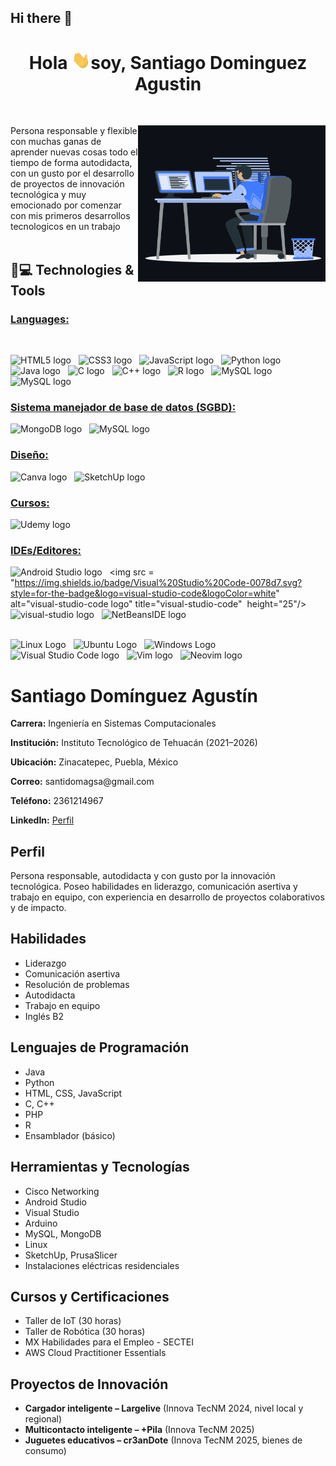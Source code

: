 ## Hi there 👋

<h1 align="center">Hola <img src="https://raw.githubusercontent.com/ABSphreak/ABSphreak/master/gifs/Hi.gif" width="30px">soy, Santiago Dominguez Agustin </h1>

<br/>

<p><img align="right" height="250" width="300" src="https://raw.githubusercontent.com/SubhadeepZilong/SubhadeepZilong/main/icons/animation_500_kxa883sd.gif" alt="SubhadeepZilong" /></p>

Persona responsable y flexible con muchas ganas de aprender nuevas
cosas todo el tiempo de forma autodidacta, con un gusto por el desarrollo
de proyectos de innovación tecnológica y muy emocionado por comenzar con 
mis primeros desarrollos tecnologicos en un trabajo
<br/>
<br/>


## 🚀💻 Technologies & Tools

### <u> Languages: </u>

<br>

<span><img src="https://img.shields.io/badge/HTML5-E34F26?style=for-the-badge&logo=html5&logoColor=white" alt="HTML5 logo" title="HTML5" height="25" /></span>
&nbsp;
<span><img src="https://img.shields.io/badge/CSS3-1572B6?style=for-the-badge&logo=css3&logoColor=white" alt="CSS3 logo" title="CSS3" height="25" /></span>
&nbsp;
<span><img src="https://img.shields.io/badge/JavaScript-323330?style=for-the-badge&logo=javascript&logoColor=F7DF1E" alt="JavaScript logo" title="JavaScript" height="25" /></span>
&nbsp;
<img src = "https://img.shields.io/badge/Python-FFD43B?style=for-the-badge&logo=python&logoColor=blue" alt="Python logo"  title="Python" height="25"/></span>
&nbsp;
<span><img src = "https://img.shields.io/badge/Java-ED8B00?style=for-the-badge&logo=java&logoColor=white" alt="Java logo"  title="Java" height="25"/></span>
&nbsp;
<span><img src = "https://img.shields.io/badge/c-%2300599C.svg?style=for-the-badge&logo=c&logoColor=white" alt="C logo"  title="C" height="25"/></span>
&nbsp;
<span><img src = "https://img.shields.io/badge/c++-%2300599C.svg?style=for-the-badge&logo=c%2B%2B&logoColor=white" alt="C++ logo"  title="C++" height="25"/></span>
&nbsp;
<span><img src = "https://img.shields.io/badge/r-%23276DC3.svg?style=for-the-badge&logo=r&logoColor=white" alt="R logo"  title="R" height="25"/></span>
&nbsp;
<span><img src = "https://img.shields.io/badge/php-%23777BB4.svg?style=for-the-badge&logo=php&logoColor=white" alt="MySQL logo"  title="MySQL" height="25"/></span>
&nbsp;
<span><img src = "https://img.shields.io/badge/Haskell-5e5086?style=for-the-badge&logo=haskell&logoColor=white" alt="MySQL logo"  title="MySQL" height="25"/></span>
&nbsp;
<br>
### <u> Sistema manejador de base de datos (SGBD):</u>
<span><img src = "https://img.shields.io/badge/MongoDB-%234ea94b.svg?style=for-the-badge&logo=mongodb&logoColor=white" alt="MongoDB logo"  title="MongoDB" height="25"/></span>
&nbsp;
<span><img src = "https://img.shields.io/badge/mysql-4479A1.svg?style=for-the-badge&logo=mysql&logoColor=white" alt="MySQL logo"  title="MySQL" height="25"/></span>
&nbsp;
### <u> Diseño:</u>
<span><img src = "https://img.shields.io/badge/Canva-%2300C4CC.svg?style=for-the-badge&logo=Canva&logoColor=white" alt="Canva logo"  title="Canva" height="25"/></span>
&nbsp;
<span><img src = "https://img.shields.io/badge/SketchUp-005F9E?style=for-the-badge&logo=sketchup&logoColor=white" alt="SketchUp logo"  title="SketchUp" height="25"/></span>
&nbsp;
### <u> Cursos:</u>
<span><img src = "https://img.shields.io/badge/Udemy-A435F0?style=for-the-badge&logo=Udemy&logoColor=white" alt="Udemy logo"  title="Udemy" height="25"/></span>
&nbsp;
### <u> IDEs/Editores:</u>
<span><img src = "https://img.shields.io/badge/android%20studio-346ac1?style=for-the-badge&logo=android%20studio&logoColor=white" alt="Android Studio logo"  title="Android Studio" height="25"/></span>
&nbsp;
<span><img src = "https://img.shields.io/badge/Visual%20Studio%20Code-0078d7.svg?style=for-the-badge&logo=visual-studio-code&logoColor=white" alt="visual-studio-code logo"  title="visual-studio-code" </span>
&nbsp;height="25"/>
<span><img src = "https://img.shields.io/badge/Visual%20Studio-5C2D91.svg?style=for-the-badge&logo=visual-studio&logoColor=white" alt="visual-studio logo"  title="visual-studio" height="25"/></span>
&nbsp;
<span><img src = "https://img.shields.io/badge/NetBeansIDE-1B6AC6.svg?style=for-the-badge&logo=apache-netbeans-ide&logoColor=white" alt="NetBeansIDE logo"  title="NetBeansIDE" height="25"/></span>
&nbsp;


<br>

<span>
<img src = "https://img.shields.io/badge/Linux-FCC624?style=for-the-badge&logo=linux&logoColor=black" alt="Linux Logo"  title="Linux" height="25"/>
</span>
&nbsp;
<span>
<img src = "https://img.shields.io/badge/Ubuntu-E95420?style=for-the-badge&logo=ubuntu&logoColor=white" alt="Ubuntu Logo"  title="Ubuntu" height="25"/>
</span>
&nbsp;
<span>
<img src = "https://img.shields.io/badge/Windows-0078D6?style=for-the-badge&logo=windows&logoColor=white" alt="Windows Logo"  title="Windows" height="25"/>
</span>
&nbsp;
<span><img src="https://img.shields.io/badge/VSCode-0078D4?style=for-the-badge&logo=visual%20studio%20code&logoColor=white" alt="Visual Studio Code logo" title="Visual Studio Code" height="25" /></span>
&nbsp;
<span><img src="https://img.shields.io/badge/VIM-%2311AB00.svg?&style=for-the-badge&logo=vim&logoColor=white" alt="Vim logo" title="Vim" height="25" /></span>
&nbsp;
<span><img src="https://img.shields.io/badge/NeoVim-%2357A143.svg?&style=for-the-badge&logo=neovim&logoColor=white" alt="Neovim logo" title="Neovim" height="25" /></span>

<br>

<!DOCTYPE html>
<html lang="es">
<head>
  <meta charset="UTF-8">
  <meta name="viewport" content="width=device-width, initial-scale=1.0">
  <title>CV - Santiago Domínguez Agustín</title>
</head>
<body>
  <h1>Santiago Domínguez Agustín</h1>
  <p><strong>Carrera:</strong> Ingeniería en Sistemas Computacionales</p>
  <p><strong>Institución:</strong> Instituto Tecnológico de Tehuacán (2021–2026)</p>
  <p><strong>Ubicación:</strong> Zinacatepec, Puebla, México</p>
  <p><strong>Correo:</strong> santidomagsa@gmail.com</p>
  <p><strong>Teléfono:</strong> 2361214967</p>
  <p><strong>LinkedIn:</strong> <a href="https://www.linkedin.com/in/santiago-dominguez-agustin-22aba736a" target="_blank">Perfil</a></p>

  <section>
    <h2>Perfil</h2>
    <p>Persona responsable, autodidacta y con gusto por la innovación tecnológica. Poseo habilidades en liderazgo, comunicación asertiva y trabajo en equipo, con experiencia en desarrollo de proyectos colaborativos y de impacto.</p>
  </section>

  <section>
    <h2>Habilidades</h2>
    <ul>
      <li>Liderazgo</li>
      <li>Comunicación asertiva</li>
      <li>Resolución de problemas</li>
      <li>Autodidacta</li>
      <li>Trabajo en equipo</li>
      <li>Inglés B2</li>
    </ul>
  </section>

  <section>
    <h2>Lenguajes de Programación</h2>
    <ul>
      <li>Java</li>
      <li>Python</li>
      <li>HTML, CSS, JavaScript</li>
      <li>C, C++</li>
      <li>PHP</li>
      <li>R</li>
      <li>Ensamblador (básico)</li>
    </ul>
  </section>

  <section>
    <h2>Herramientas y Tecnologías</h2>
    <ul>
      <li>Cisco Networking</li>
      <li>Android Studio</li>
      <li>Visual Studio</li>
      <li>Arduino</li>
      <li>MySQL, MongoDB</li>
      <li>Linux</li>
      <li>SketchUp, PrusaSlicer</li>
      <li>Instalaciones eléctricas residenciales</li>
    </ul>
  </section>

  <section>
    <h2>Cursos y Certificaciones</h2>
    <ul>
      <li>Taller de IoT (30 horas)</li>
      <li>Taller de Robótica (30 horas)</li>
      <li>MX Habilidades para el Empleo - SECTEI</li>
      <li>AWS Cloud Practitioner Essentials</li>
    </ul>
  </section>

  <section>
    <h2>Proyectos de Innovación</h2>
    <ul>
      <li><strong>Cargador inteligente – Largelive</strong> (Innova TecNM 2024, nivel local y regional)</li>
      <li><strong>Multicontacto inteligente – +Pila</strong> (Innova TecNM 2025)</li>
      <li><strong>Juguetes educativos – cr3anDote</strong> (Innova TecNM 2025, bienes de consumo)</li>
    </ul>
  </section>
</body>
</html>

